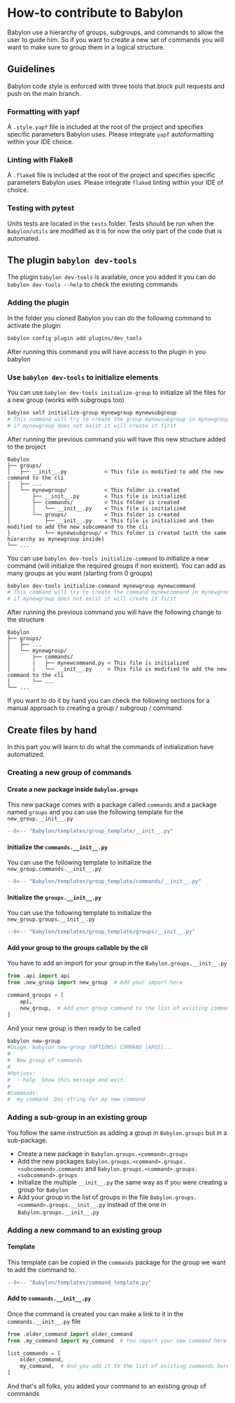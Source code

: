 # How-to contribute to Babylon

Babylon use a hierarchy of groups, subgroups, and commands to allow the user to guide him. So if you want to create a
new set of commands you will want to make sure to group them in a logical structure.

## Guidelines

Babylon code style is enforced with three tools that block pull requests and push on the main branch.

### Formatting with yapf
A `.style.yapf` file is included at the root of the project and specifies specific parameters Babylon uses. Please integrate `yapf` autoformatting within your IDE choice.

### Linting with Flake8
A `.flake8` file is included at the root of the project and specifies specific parameters Babylon uses. Please integrate `flake8` linting within your IDE of choice.

### Testing with pytest
Units tests are located in the `tests` folder. Tests should be run when the `Babylon/utils` are modified as it is for now the only part of the code that is automated.

## The plugin `babylon dev-tools`

The plugin `babylon dev-tools` is available, once you added it you can do `babylon dev-tools --help` to check the existing commands

### Adding the plugin

In the folder you cloned Babylon you can do the following command to activate the plugin

```bash
babylon config plugin add plugins/dev_tools
```

After running this command you will have access to the plugin in you babylon

### Use `babylon dev-tools` to initialize elements

You can use `babylon dev-tools initialize-group` to initialize all the files for a new group (works with subgroups too)

```bash
babylon self initialize-group mynewgroup mynewsubgroup
# This command will try to create the group mynewsubgroup in mynewgroup
# if mynewgroup does not exist it will create it first
```

After running the previous command you will have this new structure added to the project

```text
Babylon
├── groups/
│   ├── __init__.py            < This file is modified to add the new command to the cli
│   ├── ...
│   └── mynewgroup/            < This folder is created
│       ├── __init__.py        < This file is initialized
│       ├── commands/          < This folder is created
│       |   └── __init__.py    < This file is initialized
│       └── groups/            < This folder is created
│           ├── __init__.py    < This file is initialized and then modified to add the new subcommand to the cli
│           └── mynewsubgroup/ < This folder is created (with the same hierarchy as mynewgroup inside)
└── ...
```

You can use `babylon dev-tools initialize-command` to initialize a new command (will initialize the required groups if non
existent). You can add as many groups as you want (starting from 0 groups)

```bash
babylon dev-tools initialize-command mynewgroup mynewcommand
# This command will try to create the command mynewcommand in mynewgroup
# if mynewgroup does not exist it will create it first
```

After running the previous command you will have the following change to the structure

```text
Babylon
├── groups/
│   ├── ...
│   └── mynewgroup/
│       ├── commands/
│       |   ├── mynewcommand.py < This file is initialized
│       |   └── __init__.py     < This file is modified to add the new command to the cli
│       └── ...
└── ...
```

If you want to do it by hand you can check the following sections for a manual approach to creating a group / subgroup /
command

## Create files by hand

In this part you will learn to do what the commands of initialization have automatized.

### Creating a new group of commands

#### Create a new package inside `Babylon.groups`

This new package comes with a package called `commands` and a package named `groups` and you can use the following
template for the `new_group.__init__.py`

```python
--8<-- "Babylon/templates/group_template/__init__.py"
```

#### Initialize the `commands.__init__.py`

You can use the following template to initialize the `new_group.commands.__init__.py`

```python
--8<-- "Babylon/templates/group_template/commands/__init__.py"
```

#### Initialize the `groups.__init__.py`

You can use the following template to initialize the `new_group.groups.__init__.py`

```python
--8<-- "Babylon/templates/group_template/groups/__init__.py"
```

#### Add your group to the groups callable by the cli

You have to add an import for your group in the `Babylon.groups.__init__.py`

```python
from .api import api
from .new_group import new_group  # Add your import here

command_groups = [
    api,
    new_group,  # Add your group command to the list of existing commands
]
```

And your new group is then ready to be called

```bash
babylon new-group
#Usage: babylon new-group [OPTIONS] COMMAND [ARGS]...
#
#  New group of commands
#
#Options:
#  --help  Show this message and exit.
#
#Commands:
#  my_command  Doc-string for my new command
```

### Adding a sub-group in an existing group

You follow the same instruction as adding a group in `Babylon.groups` but in a sub-package.

- Create a new package in `Babylon.groups.<command>.groups`
- Add the new packages `Babylon.groups.<command>.groups.<subcommand>.commands`
  and `Babylon.groups.<command>.groups.<subcommand>.groups`
- Initialize the multiple `__init__.py` the same way as if you were creating a group for `Babylon`
- Add your group in the list of groups in the file `Babylon.groups.<command>.groups.__init__.py` instead of the one
  in `Babylon.groups.__init__.py`

### Adding a new command to an existing group

#### Template

This template can be copied in the `commands` package for the group we want to add the command to.

```python
--8<-- "Babylon/templates/command_template.py"
```

#### Add to `commands.__init__.py`

Once the command is created you can make a link to it in the `commands.__init__.py` file

```python
from .older_command import older_command
from .my_command import my_command  # You import your new command here

list_commands = [
    older_command,
    my_command,  # And you add it to the list of existing commands here
]
```

And that's all folks, you added your command to an existing group of commands